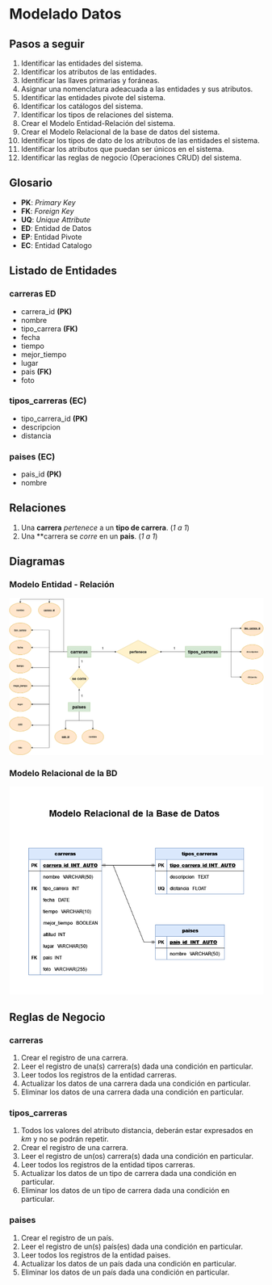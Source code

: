 # Modelado Datos

## Pasos a seguir

1. Identificar las entidades del sistema.
1. Identificar los atributos de las entidades.
1. Identificar las llaves primarias y foráneas.
1. Asignar una nomenclatura adeacuada a las entidades y sus atributos.
1. Identificar las entidades pivote del sistema.
1. Identificar los catálogos del sistema.
1. Identificar los tipos de relaciones del sistema.
1. Crear el Modelo Entidad-Relación del sistema.
1. Crear el Modelo Relacional de la base de datos del sistema.
1. Identificar los tipos de dato de los atributos de las entidades el sistema.
1. Identificar los atributos que puedan ser únicos en el sistema.
1. Identificar las reglas de negocio (Operaciones CRUD) del sistema.

## Glosario

- **PK**: _Primary Key_
- **FK**: _Foreign Key_
- **UQ**: _Unique Attribute_
- **ED**: Entidad de Datos
- **EP**: Entidad Pivote
- **EC**: Entidad Catalogo

## Listado de Entidades


### carreras **ED**

- carrera_id **(PK)**
- nombre
- tipo_carrera **(FK)**
- fecha 
- tiempo
- mejor_tiempo
- lugar 
- pais **(FK)**
- foto

### tipos_carreras **(EC)**

- tipo_carrera_id **(PK)**
- descripcion
- distancia

### paises **(EC)**

- pais_id **(PK)**
- nombre

## Relaciones

1. Una **carrera** _pertenece_ a un **tipo de carrera**. (_1 a 1_)
1. Una **carrera se _corre_ en un **pais**. (_1 a 1_)


## Diagramas

### Modelo Entidad - Relación

![Modelo Entidad - Relación](./Modelo-Entidad-Relacion_CARRERA.png)

### Modelo Relacional de la BD

![Modelo Entidad - Relación](./ModeloRelacionalBD_CARRERAS.png)

## Reglas de Negocio

### carreras

1. Crear el registro de una carrera.
1. Leer el registro de una(s) carrera(s) dada una condición en particular.
1. Leer todos los registros de la entidad carreras.
1. Actualizar los datos de una carrera dada una condición en particular.
1. Eliminar los datos de una carrera dada una condición en particular.

### tipos_carreras

1. Todos los valores del atributo distancia, deberán estar expresados en _km_ y no se podrán repetir.
1. Crear el registro de una carrera.
1. Leer el registro de un(os) carrera(s) dada una condición en particular.
1. Leer todos los registros de la entidad tipos carreras.
1. Actualizar los datos de un tipo de carrera dada una condición en particular.
1. Eliminar los datos de un tipo de carrera dada una condición en particular.

### paises

1. Crear el registro de un país.
1. Leer el registro de un(s) país(es) dada una condición en particular.
1. Leer todos los registros de la entidad paises.
1. Actualizar los datos de un país dada una condición en particular.
1. Eliminar los datos de un país dada una condición en particular.